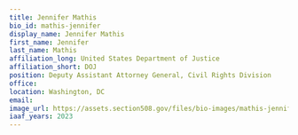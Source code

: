 ```yaml
---
title: Jennifer Mathis
bio_id: mathis-jennifer
display_name: Jennifer Mathis
first_name: Jennifer
last_name: Mathis
affiliation_long: United States Department of Justice
affiliation_short: DOJ
position: Deputy Assistant Attorney General, Civil Rights Division
office: 
location: Washington, DC
email: 
image_url: https://assets.section508.gov/files/bio-images/mathis-jennifer.jpg
iaaf_years: 2023
---
```

